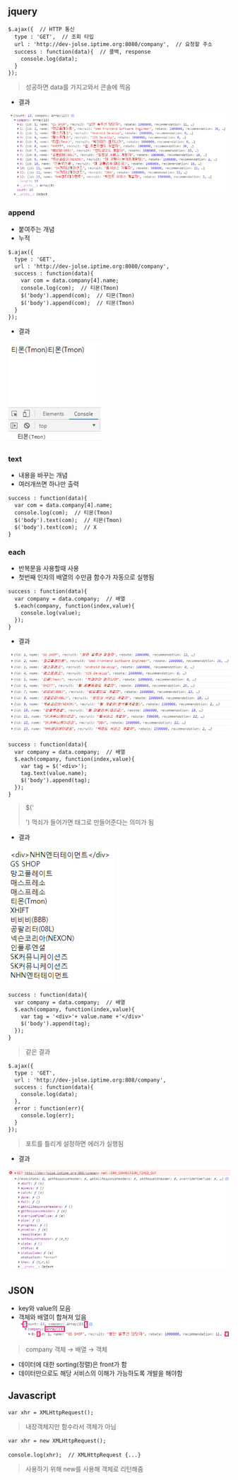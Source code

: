 ## jquery
```
$.ajax({  // HTTP 통신
  type : 'GET',  // 조회 타입
  url : 'http://dev-jolse.iptime.org:8080/company',  // 요청할 주소
  success : function(data){  // 콜백, response
    console.log(data);
  }
});
```
> 성공하면 data를 가지고와서 콘솔에 찍음
- 결과

![09](img/09.png)<br />
### append
- 붙여주는 개념
- 누적
```
$.ajax({
  type : 'GET',
  url : 'http://dev-jolse.iptime.org:8080/company',
  success : function(data){
    var com = data.company[4].name;
    console.log(com);  // 티몬(Tmon)
    $('body').append(com);  // 티몬(Tmon)
    $('body').append(com);  // 티몬(Tmon)
  }
});
```
- 결과

![10](img/10.png)<br />
### text
- 내용을 바꾸는 개념
- 여러개쓰면 하나만 출력
```
success : function(data){
  var com = data.company[4].name;
  console.log(com);  // 티몬(Tmon)
  $('body').text(com);  // 티몬(Tmon)
  $('body').text(com);  // X
}
```
### each
- 반복문을 사용할때 사용
- 첫번째 인자의 배열의 수만큼 함수가 자동으로 실행됨
```
success : function(data){
  var company = data.company;  // 배열
  $.each(company, function(index,value){
    console.log(value);
  });
}
```
- 결과

![11](img/11.png)<br />
```
success : function(data){
  var company = data.company;  // 배열
  $.each(company, function(index,value){
    var tag = $('<div>');
    tag.text(value.name);
    $('body').append(tag);
  });
}
```
> $('<div>') 꺽쇠가 들어가면 태그로 만들어준다는 의미가 됨
- 결과
  
![12](img/12.png)<br />
```
success : function(data){
  var company = data.company;  // 배열
  $.each(company, function(index,value){
    var tag = '<div>'+ value.name +'</div>'
    $('body').append(tag);
  });
}
```
> 같은 결과
```
$.ajax({
  type : 'GET',
  url : 'http://dev-jolse.iptime.org:808/company',
  success : function(data){
    console.log(data);
  },
  error : function(err){
    console.log(err);
  }
});
```
> 포트를 틀리게 설정하면 에러가 실행됨
- 결과

![13](img/13.png)<br />
## JSON
- key와 value의 모음
- 객체와 배열이 합쳐져 있음
![14](img/14.png)
> company 객체 → 배열 → 객체
- 데이터에 대한 sorting(정렬)은 front가 함
- 데이터만으로도 해당 서비스의 이해가 가능하도록 개발을 해야함

## Javascript
```
var xhr = XMLHttpRequest();
```
> 내장객체지만 함수라서 객체가 아님
```
var xhr = new XMLHttpRequest();

console.log(xhr);  // XMLHttpRequest {...}
```
> 사용하기 위해 new를 사용해 객체로 리턴해줌
